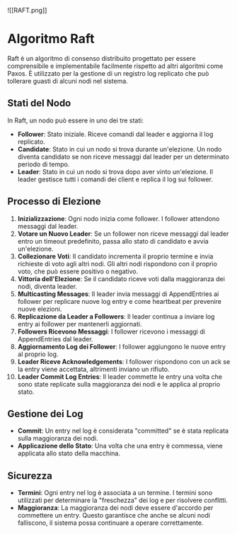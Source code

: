 ![[RAFT.png]]
# Algoritmo Raft

Raft è un algoritmo di consenso distribuito progettato per essere comprensibile e implementabile facilmente rispetto ad altri algoritmi come Paxos. È utilizzato per la gestione di un registro log replicato che può tollerare guasti di alcuni nodi nel sistema.

## Stati del Nodo

In Raft, un nodo può essere in uno dei tre stati:

- **Follower**: Stato iniziale. Riceve comandi dal leader e aggiorna il log replicato.
- **Candidate**: Stato in cui un nodo si trova durante un'elezione. Un nodo diventa candidato se non riceve messaggi dal leader per un determinato periodo di tempo.
- **Leader**: Stato in cui un nodo si trova dopo aver vinto un'elezione. Il leader gestisce tutti i comandi dei client e replica il log sui follower.

## Processo di Elezione

1. **Inizializzazione**: Ogni nodo inizia come follower. I follower attendono messaggi dal leader.
2. **Votare un Nuovo Leader**: Se un follower non riceve messaggi dal leader entro un timeout predefinito, passa allo stato di candidato e avvia un'elezione.
3. **Collezionare Voti**: Il candidato incrementa il proprio termine e invia richieste di voto agli altri nodi. Gli altri nodi rispondono con il proprio voto, che può essere positivo o negativo.
4. **Vittoria dell'Elezione**: Se il candidato riceve voti dalla maggioranza dei nodi, diventa leader.
5. **Multicasting Messages**: Il leader invia messaggi di AppendEntries ai follower per replicare nuove log entry e come heartbeat per prevenire nuove elezioni.
6. **Replicazione da Leader a Followers**: Il leader continua a inviare log entry ai follower per mantenerli aggiornati.
7. **Followers Ricevono Messaggi**: I follower ricevono i messaggi di AppendEntries dal leader.
8. **Aggiornamento Log dei Follower**: I follower aggiungono le nuove entry al proprio log.
9. **Leader Riceve Acknowledgements**: I follower rispondono con un ack se la entry viene accettata, altrimenti inviano un rifiuto.
10. **Leader Commit Log Entries**: Il leader commette le entry una volta che sono state replicate sulla maggioranza dei nodi e le applica al proprio stato.

## Gestione dei Log

- **Commit**: Un entry nel log è considerata "committed" se è stata replicata sulla maggioranza dei nodi.
- **Applicazione dello Stato**: Una volta che una entry è commessa, viene applicata allo stato della macchina.

## Sicurezza

- **Termini**: Ogni entry nel log è associata a un termine. I termini sono utilizzati per determinare la "freschezza" dei log e per risolvere conflitti.
- **Maggioranza**: La maggioranza dei nodi deve essere d'accordo per commettere un entry. Questo garantisce che anche se alcuni nodi falliscono, il sistema possa continuare a operare correttamente.

